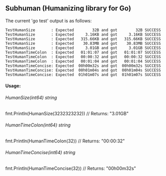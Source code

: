 ## Subhuman (Humanizing library for Go)

The current 'go test' output is as follows:

	TestHumanSize       : Expected        32B and got        32B SUCCESS
	TestHumanSize       : Expected     3.16KB and got     3.16KB SUCCESS
	TestHumanSize       : Expected   315.66KB and got   315.66KB SUCCESS
	TestHumanSize       : Expected    30.83MB and got    30.83MB SUCCESS
	TestHumanSize       : Expected     3.01GB and got     3.01GB SUCCESS
	TestHumanTimeColon  : Expected   01:01:07 and got   01:01:07 SUCCESS
	TestHumanTimeColon  : Expected   00:00:32 and got   00:00:32 SUCCESS
	TestHumanTimeColon  : Expected   00:01:04 and got   00:01:04 SUCCESS
	TestHumanTimeConcise: Expected  00h00m32s and got  00h00m32s SUCCESS
	TestHumanTimeConcise: Expected  00h01m04s and got  00h01m04s SUCCESS
	TestHumanTimeConcise: Expected  01h01m07s and got  01h01m07s SUCCESS

#### Usage:

###### HumanSize(int64) string

fmt.Println(HumanSize(3232323232))
// Returns: "3.01GB"

###### HumanTimeColon(int64) string

fmt.Println(HumanTimeColon(32))
// Returns: "00:00:32"

###### HumanTimeConcise(int64) string

fmt.Println(HumanTimeConcise(32))
// Returns: "00h00m32s"


